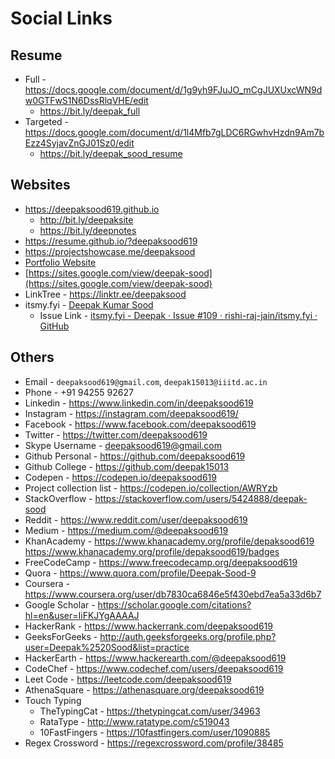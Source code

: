 # Social Links

## Resume

- Full - <https://docs.google.com/document/d/1g9yh9FJuJO_mCgJUXUxcWN9dw0GTFwS1N6DssRlqVHE/edit>
  - <https://bit.ly/deepak_full>
- Targeted - <https://docs.google.com/document/d/1l4Mfb7gLDC6RGwhvHzdn9Am7bEzz4SyjavZnGJ01Sz0/edit>
  - <https://bit.ly/deepak_sood_resume>

## Websites

- <https://deepaksood619.github.io>
  - <http://bit.ly/deepaksite>
  - <https://bit.ly/deepnotes>
- <https://resume.github.io/?deepaksood619>
- <https://projectshowcase.me/deepaksood>
- [Portfolio Website](https://deepaksood619-e5c24.web.app)
- [https://sites.google.com/view/deepak-sood](https://sites.google.com/view/deepak-sood)
- LinkTree - <https://linktr.ee/deepaksood>
- itsmy.fyi - [Deepak Kumar Sood](https://itsmy.fyi/me/deepak)
  - Issue Link - [itsmy.fyi - Deepak · Issue #109 · rishi-raj-jain/itsmy.fyi · GitHub](https://github.com/rishi-raj-jain/itsmy.fyi/issues/109)

## Others

- Email - `deepaksood619@gmail.com`, `deepak15013@iiitd.ac.in`
- Phone - +91 94255 92627
- Linkedin - <https://www.linkedin.com/in/deepaksood619>
- Instagram - <https://instagram.com/deepaksood619/>
- Facebook - <https://www.facebook.com/deepaksood619>
- Twitter - <https://twitter.com/deepaksood619>
- Skype Username - deepaksood619@gmail.com
- Github Personal - <https://github.com/deepaksood619>
- Github College - <https://github.com/deepak15013>
- Codepen - <https://codepen.io/deepaksood619>
- Project collection list - <https://codepen.io/collection/AWRYzb>
- StackOverflow - <https://stackoverflow.com/users/5424888/deepak-sood>
- Reddit - <https://www.reddit.com/user/deepaksood619>
- Medium - <https://medium.com/@deepaksood619>
- KhanAcademy - <https://www.khanacademy.org/profile/depaksood619> <https://www.khanacademy.org/profile/depaksood619/badges>
- FreeCodeCamp - <https://www.freecodecamp.org/deepaksood619>
- Quora - <https://www.quora.com/profile/Deepak-Sood-9>
- Coursera - <https://www.coursera.org/user/db7830ca6846e5f430ebd7ea5a33d6b7>
- Google Scholar - <https://scholar.google.com/citations?hl=en&user=IiFKJYgAAAAJ>
- HackerRank - <https://www.hackerrank.com/deepaksood619>
- GeeksForGeeks - <http://auth.geeksforgeeks.org/profile.php?user=Deepak%2520Sood&list=practice>
- HackerEarth - <https://www.hackerearth.com/@deepaksood619>
- CodeChef - <https://www.codechef.com/users/deepaksood619>
- Leet Code - <https://leetcode.com/deepaksood619>
- AthenaSquare - <https://athenasquare.org/deepaksood619>
- Touch Typing
  - TheTypingCat - <https://thetypingcat.com/user/34963>
  - RataType - <http://www.ratatype.com/c519043>
  - 10FastFingers - <https://10fastfingers.com/user/1090885>
- Regex Crossword - <https://regexcrossword.com/profile/38485>
